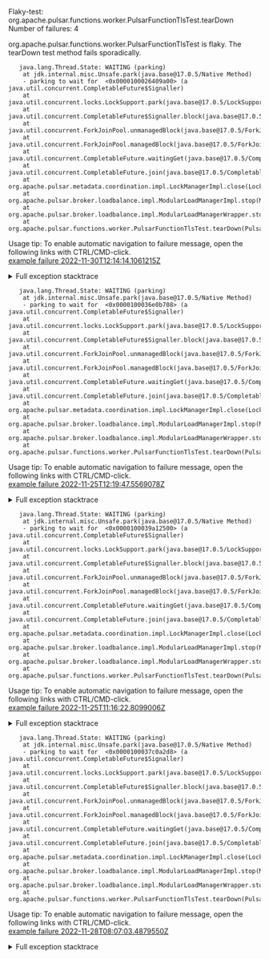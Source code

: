         
Flaky-test: org.apache.pulsar.functions.worker.PulsarFunctionTlsTest.tearDown
Number of failures: 4

org.apache.pulsar.functions.worker.PulsarFunctionTlsTest is flaky. The tearDown test method fails sporadically.

```
   java.lang.Thread.State: WAITING (parking)
	at jdk.internal.misc.Unsafe.park(java.base@17.0.5/Native Method)
	- parking to wait for  <0x0000100026409a00> (a java.util.concurrent.CompletableFuture$Signaller)
	at java.util.concurrent.locks.LockSupport.park(java.base@17.0.5/LockSupport.java:211)
	at java.util.concurrent.CompletableFuture$Signaller.block(java.base@17.0.5/CompletableFuture.java:1864)
	at java.util.concurrent.ForkJoinPool.unmanagedBlock(java.base@17.0.5/ForkJoinPool.java:3463)
	at java.util.concurrent.ForkJoinPool.managedBlock(java.base@17.0.5/ForkJoinPool.java:3434)
	at java.util.concurrent.CompletableFuture.waitingGet(java.base@17.0.5/CompletableFuture.java:1898)
	at java.util.concurrent.CompletableFuture.join(java.base@17.0.5/CompletableFuture.java:2117)
	at org.apache.pulsar.metadata.coordination.impl.LockManagerImpl.close(LockManagerImpl.java:163)
	at org.apache.pulsar.broker.loadbalance.impl.ModularLoadManagerImpl.stop(ModularLoadManagerImpl.java:982)
	at org.apache.pulsar.broker.loadbalance.impl.ModularLoadManagerWrapper.stop(ModularLoadManagerWrapper.java:118)
	at org.apache.pulsar.functions.worker.PulsarFunctionTlsTest.tearDown(PulsarFunctionTlsTest.java:194)
```

Usage tip: To enable automatic navigation to failure message, open the following links with CTRL/CMD-click.  
[example failure 2022-11-30T12:14:14.1061215Z](https://github.com/apache/pulsar/actions/runs/3582673357/jobs/6027378873#step:11:534)  


<details>
<summary>Full exception stacktrace</summary>
<code><pre>
   java.lang.Thread.State: WAITING (parking)
	at jdk.internal.misc.Unsafe.park(java.base@17.0.5/Native Method)
	- parking to wait for  <0x0000100026409a00> (a java.util.concurrent.CompletableFuture$Signaller)
	at java.util.concurrent.locks.LockSupport.park(java.base@17.0.5/LockSupport.java:211)
	at java.util.concurrent.CompletableFuture$Signaller.block(java.base@17.0.5/CompletableFuture.java:1864)
	at java.util.concurrent.ForkJoinPool.unmanagedBlock(java.base@17.0.5/ForkJoinPool.java:3463)
	at java.util.concurrent.ForkJoinPool.managedBlock(java.base@17.0.5/ForkJoinPool.java:3434)
	at java.util.concurrent.CompletableFuture.waitingGet(java.base@17.0.5/CompletableFuture.java:1898)
	at java.util.concurrent.CompletableFuture.join(java.base@17.0.5/CompletableFuture.java:2117)
	at org.apache.pulsar.metadata.coordination.impl.LockManagerImpl.close(LockManagerImpl.java:163)
	at org.apache.pulsar.broker.loadbalance.impl.ModularLoadManagerImpl.stop(ModularLoadManagerImpl.java:982)
	at org.apache.pulsar.broker.loadbalance.impl.ModularLoadManagerWrapper.stop(ModularLoadManagerWrapper.java:118)
	at org.apache.pulsar.functions.worker.PulsarFunctionTlsTest.tearDown(PulsarFunctionTlsTest.java:194)
	at jdk.internal.reflect.NativeMethodAccessorImpl.invoke0(java.base@17.0.5/Native Method)
	at jdk.internal.reflect.NativeMethodAccessorImpl.invoke(java.base@17.0.5/NativeMethodAccessorImpl.java:77)
	at jdk.internal.reflect.DelegatingMethodAccessorImpl.invoke(java.base@17.0.5/DelegatingMethodAccessorImpl.java:43)
	at java.lang.reflect.Method.invoke(java.base@17.0.5/Method.java:568)
	at org.testng.internal.invokers.MethodInvocationHelper.invokeMethod(MethodInvocationHelper.java:139)
	at org.testng.internal.invokers.MethodInvocationHelper.invokeMethodConsideringTimeout(MethodInvocationHelper.java:69)
	at org.testng.internal.invokers.ConfigInvoker.invokeConfigurationMethod(ConfigInvoker.java:361)
	at org.testng.internal.invokers.ConfigInvoker.invokeConfigurations(ConfigInvoker.java:296)
	at org.testng.internal.invokers.TestInvoker.runConfigMethods(TestInvoker.java:816)
	at org.testng.internal.invokers.TestInvoker.runAfterConfigurations(TestInvoker.java:785)
	at org.testng.internal.invokers.TestInvoker.invokeMethod(TestInvoker.java:761)
	at org.testng.internal.invokers.TestInvoker.invokeTestMethod(TestInvoker.java:221)
	at org.testng.internal.invokers.MethodRunner.runInSequence(MethodRunner.java:50)
	at org.testng.internal.invokers.TestInvoker$MethodInvocationAgent.invoke(TestInvoker.java:962)
	at org.testng.internal.invokers.TestInvoker.invokeTestMethods(TestInvoker.java:194)
	at org.testng.internal.invokers.TestMethodWorker.invokeTestMethods(TestMethodWorker.java:148)
	at org.testng.internal.invokers.TestMethodWorker.run(TestMethodWorker.java:128)
	at org.testng.TestRunner$$Lambda$298/0x0000000800ea1238.accept(Unknown Source)
	at java.util.ArrayList.forEach(java.base@17.0.5/ArrayList.java:1511)
	at org.testng.TestRunner.privateRun(TestRunner.java:806)
	at org.testng.TestRunner.run(TestRunner.java:601)
	at org.testng.SuiteRunner.runTest(SuiteRunner.java:433)
	at org.testng.SuiteRunner.runSequentially(SuiteRunner.java:427)
	at org.testng.SuiteRunner.privateRun(SuiteRunner.java:387)
	at org.testng.SuiteRunner.run(SuiteRunner.java:330)
	at org.testng.SuiteRunnerWorker.runSuite(SuiteRunnerWorker.java:52)
	at org.testng.SuiteRunnerWorker.run(SuiteRunnerWorker.java:95)
	at org.testng.TestNG.runSuitesSequentially(TestNG.java:1256)
	at org.testng.TestNG.runSuitesLocally(TestNG.java:1176)
	at org.testng.TestNG.runSuites(TestNG.java:1099)
	at org.testng.TestNG.run(TestNG.java:1067)
	at org.apache.maven.surefire.testng.TestNGExecutor.run(TestNGExecutor.java:135)
	at org.apache.maven.surefire.testng.TestNGDirectoryTestSuite.executeSingleClass(TestNGDirectoryTestSuite.java:112)
	at org.apache.maven.surefire.testng.TestNGDirectoryTestSuite.executeLazy(TestNGDirectoryTestSuite.java:123)
	at org.apache.maven.surefire.testng.TestNGDirectoryTestSuite.execute(TestNGDirectoryTestSuite.java:90)
	at org.apache.maven.surefire.testng.TestNGProvider.invoke(TestNGProvider.java:146)
	at org.apache.maven.surefire.booter.ForkedBooter.invokeProviderInSameClassLoader(ForkedBooter.java:384)
	at org.apache.maven.surefire.booter.ForkedBooter.runSuitesInProcess(ForkedBooter.java:345)
	at org.apache.maven.surefire.booter.ForkedBooter.execute(ForkedBooter.java:126)
	at org.apache.maven.surefire.booter.ForkedBooter.main(ForkedBooter.java:418)
</pre></code>
</details>

```
   java.lang.Thread.State: WAITING (parking)
	at jdk.internal.misc.Unsafe.park(java.base@17.0.5/Native Method)
	- parking to wait for  <0x0000100036e0b708> (a java.util.concurrent.CompletableFuture$Signaller)
	at java.util.concurrent.locks.LockSupport.park(java.base@17.0.5/LockSupport.java:211)
	at java.util.concurrent.CompletableFuture$Signaller.block(java.base@17.0.5/CompletableFuture.java:1864)
	at java.util.concurrent.ForkJoinPool.unmanagedBlock(java.base@17.0.5/ForkJoinPool.java:3463)
	at java.util.concurrent.ForkJoinPool.managedBlock(java.base@17.0.5/ForkJoinPool.java:3434)
	at java.util.concurrent.CompletableFuture.waitingGet(java.base@17.0.5/CompletableFuture.java:1898)
	at java.util.concurrent.CompletableFuture.join(java.base@17.0.5/CompletableFuture.java:2117)
	at org.apache.pulsar.metadata.coordination.impl.LockManagerImpl.close(LockManagerImpl.java:163)
	at org.apache.pulsar.broker.loadbalance.impl.ModularLoadManagerImpl.stop(ModularLoadManagerImpl.java:984)
	at org.apache.pulsar.broker.loadbalance.impl.ModularLoadManagerWrapper.stop(ModularLoadManagerWrapper.java:118)
	at org.apache.pulsar.functions.worker.PulsarFunctionTlsTest.tearDown(PulsarFunctionTlsTest.java:194)
```

Usage tip: To enable automatic navigation to failure message, open the following links with CTRL/CMD-click.  
[example failure 2022-11-25T12:19:47.5569078Z](https://github.com/apache/pulsar/actions/runs/3546919906/jobs/5957738141#step:10:90)  


<details>
<summary>Full exception stacktrace</summary>
<code><pre>
   java.lang.Thread.State: WAITING (parking)
	at jdk.internal.misc.Unsafe.park(java.base@17.0.5/Native Method)
	- parking to wait for  <0x0000100036e0b708> (a java.util.concurrent.CompletableFuture$Signaller)
	at java.util.concurrent.locks.LockSupport.park(java.base@17.0.5/LockSupport.java:211)
	at java.util.concurrent.CompletableFuture$Signaller.block(java.base@17.0.5/CompletableFuture.java:1864)
	at java.util.concurrent.ForkJoinPool.unmanagedBlock(java.base@17.0.5/ForkJoinPool.java:3463)
	at java.util.concurrent.ForkJoinPool.managedBlock(java.base@17.0.5/ForkJoinPool.java:3434)
	at java.util.concurrent.CompletableFuture.waitingGet(java.base@17.0.5/CompletableFuture.java:1898)
	at java.util.concurrent.CompletableFuture.join(java.base@17.0.5/CompletableFuture.java:2117)
	at org.apache.pulsar.metadata.coordination.impl.LockManagerImpl.close(LockManagerImpl.java:163)
	at org.apache.pulsar.broker.loadbalance.impl.ModularLoadManagerImpl.stop(ModularLoadManagerImpl.java:984)
	at org.apache.pulsar.broker.loadbalance.impl.ModularLoadManagerWrapper.stop(ModularLoadManagerWrapper.java:118)
	at org.apache.pulsar.functions.worker.PulsarFunctionTlsTest.tearDown(PulsarFunctionTlsTest.java:194)
	at jdk.internal.reflect.NativeMethodAccessorImpl.invoke0(java.base@17.0.5/Native Method)
	at jdk.internal.reflect.NativeMethodAccessorImpl.invoke(java.base@17.0.5/NativeMethodAccessorImpl.java:77)
	at jdk.internal.reflect.DelegatingMethodAccessorImpl.invoke(java.base@17.0.5/DelegatingMethodAccessorImpl.java:43)
	at java.lang.reflect.Method.invoke(java.base@17.0.5/Method.java:568)
	at org.testng.internal.invokers.MethodInvocationHelper.invokeMethod(MethodInvocationHelper.java:139)
	at org.testng.internal.invokers.MethodInvocationHelper.invokeMethodConsideringTimeout(MethodInvocationHelper.java:69)
	at org.testng.internal.invokers.ConfigInvoker.invokeConfigurationMethod(ConfigInvoker.java:361)
	at org.testng.internal.invokers.ConfigInvoker.invokeConfigurations(ConfigInvoker.java:296)
	at org.testng.internal.invokers.TestInvoker.runConfigMethods(TestInvoker.java:816)
	at org.testng.internal.invokers.TestInvoker.runAfterConfigurations(TestInvoker.java:785)
	at org.testng.internal.invokers.TestInvoker.invokeMethod(TestInvoker.java:761)
	at org.testng.internal.invokers.TestInvoker.invokeTestMethod(TestInvoker.java:221)
	at org.testng.internal.invokers.MethodRunner.runInSequence(MethodRunner.java:50)
	at org.testng.internal.invokers.TestInvoker$MethodInvocationAgent.invoke(TestInvoker.java:962)
	at org.testng.internal.invokers.TestInvoker.invokeTestMethods(TestInvoker.java:194)
	at org.testng.internal.invokers.TestMethodWorker.invokeTestMethods(TestMethodWorker.java:148)
	at org.testng.internal.invokers.TestMethodWorker.run(TestMethodWorker.java:128)
	at org.testng.TestRunner$$Lambda$298/0x0000000800ed09c8.accept(Unknown Source)
	at java.util.ArrayList.forEach(java.base@17.0.5/ArrayList.java:1511)
	at org.testng.TestRunner.privateRun(TestRunner.java:806)
	at org.testng.TestRunner.run(TestRunner.java:601)
	at org.testng.SuiteRunner.runTest(SuiteRunner.java:433)
	at org.testng.SuiteRunner.runSequentially(SuiteRunner.java:427)
	at org.testng.SuiteRunner.privateRun(SuiteRunner.java:387)
	at org.testng.SuiteRunner.run(SuiteRunner.java:330)
	at org.testng.SuiteRunnerWorker.runSuite(SuiteRunnerWorker.java:52)
	at org.testng.SuiteRunnerWorker.run(SuiteRunnerWorker.java:95)
	at org.testng.TestNG.runSuitesSequentially(TestNG.java:1256)
	at org.testng.TestNG.runSuitesLocally(TestNG.java:1176)
	at org.testng.TestNG.runSuites(TestNG.java:1099)
	at org.testng.TestNG.run(TestNG.java:1067)
	at org.apache.maven.surefire.testng.TestNGExecutor.run(TestNGExecutor.java:135)
	at org.apache.maven.surefire.testng.TestNGDirectoryTestSuite.executeSingleClass(TestNGDirectoryTestSuite.java:112)
	at org.apache.maven.surefire.testng.TestNGDirectoryTestSuite.executeLazy(TestNGDirectoryTestSuite.java:123)
	at org.apache.maven.surefire.testng.TestNGDirectoryTestSuite.execute(TestNGDirectoryTestSuite.java:90)
	at org.apache.maven.surefire.testng.TestNGProvider.invoke(TestNGProvider.java:146)
	at org.apache.maven.surefire.booter.ForkedBooter.invokeProviderInSameClassLoader(ForkedBooter.java:384)
	at org.apache.maven.surefire.booter.ForkedBooter.runSuitesInProcess(ForkedBooter.java:345)
	at org.apache.maven.surefire.booter.ForkedBooter.execute(ForkedBooter.java:126)
	at org.apache.maven.surefire.booter.ForkedBooter.main(ForkedBooter.java:418)
</pre></code>
</details>

```
   java.lang.Thread.State: WAITING (parking)
	at jdk.internal.misc.Unsafe.park(java.base@17.0.5/Native Method)
	- parking to wait for  <0x0000100039a12500> (a java.util.concurrent.CompletableFuture$Signaller)
	at java.util.concurrent.locks.LockSupport.park(java.base@17.0.5/LockSupport.java:211)
	at java.util.concurrent.CompletableFuture$Signaller.block(java.base@17.0.5/CompletableFuture.java:1864)
	at java.util.concurrent.ForkJoinPool.unmanagedBlock(java.base@17.0.5/ForkJoinPool.java:3463)
	at java.util.concurrent.ForkJoinPool.managedBlock(java.base@17.0.5/ForkJoinPool.java:3434)
	at java.util.concurrent.CompletableFuture.waitingGet(java.base@17.0.5/CompletableFuture.java:1898)
	at java.util.concurrent.CompletableFuture.join(java.base@17.0.5/CompletableFuture.java:2117)
	at org.apache.pulsar.metadata.coordination.impl.LockManagerImpl.close(LockManagerImpl.java:163)
	at org.apache.pulsar.broker.loadbalance.impl.ModularLoadManagerImpl.stop(ModularLoadManagerImpl.java:984)
	at org.apache.pulsar.broker.loadbalance.impl.ModularLoadManagerWrapper.stop(ModularLoadManagerWrapper.java:118)
	at org.apache.pulsar.functions.worker.PulsarFunctionTlsTest.tearDown(PulsarFunctionTlsTest.java:194)
```

Usage tip: To enable automatic navigation to failure message, open the following links with CTRL/CMD-click.  
[example failure 2022-11-25T11:16:22.8099006Z](https://github.com/apache/pulsar/actions/runs/3546919906/jobs/5956885166#step:11:117)  


<details>
<summary>Full exception stacktrace</summary>
<code><pre>
   java.lang.Thread.State: WAITING (parking)
	at jdk.internal.misc.Unsafe.park(java.base@17.0.5/Native Method)
	- parking to wait for  <0x0000100039a12500> (a java.util.concurrent.CompletableFuture$Signaller)
	at java.util.concurrent.locks.LockSupport.park(java.base@17.0.5/LockSupport.java:211)
	at java.util.concurrent.CompletableFuture$Signaller.block(java.base@17.0.5/CompletableFuture.java:1864)
	at java.util.concurrent.ForkJoinPool.unmanagedBlock(java.base@17.0.5/ForkJoinPool.java:3463)
	at java.util.concurrent.ForkJoinPool.managedBlock(java.base@17.0.5/ForkJoinPool.java:3434)
	at java.util.concurrent.CompletableFuture.waitingGet(java.base@17.0.5/CompletableFuture.java:1898)
	at java.util.concurrent.CompletableFuture.join(java.base@17.0.5/CompletableFuture.java:2117)
	at org.apache.pulsar.metadata.coordination.impl.LockManagerImpl.close(LockManagerImpl.java:163)
	at org.apache.pulsar.broker.loadbalance.impl.ModularLoadManagerImpl.stop(ModularLoadManagerImpl.java:984)
	at org.apache.pulsar.broker.loadbalance.impl.ModularLoadManagerWrapper.stop(ModularLoadManagerWrapper.java:118)
	at org.apache.pulsar.functions.worker.PulsarFunctionTlsTest.tearDown(PulsarFunctionTlsTest.java:194)
	at jdk.internal.reflect.NativeMethodAccessorImpl.invoke0(java.base@17.0.5/Native Method)
	at jdk.internal.reflect.NativeMethodAccessorImpl.invoke(java.base@17.0.5/NativeMethodAccessorImpl.java:77)
	at jdk.internal.reflect.DelegatingMethodAccessorImpl.invoke(java.base@17.0.5/DelegatingMethodAccessorImpl.java:43)
	at java.lang.reflect.Method.invoke(java.base@17.0.5/Method.java:568)
	at org.testng.internal.invokers.MethodInvocationHelper.invokeMethod(MethodInvocationHelper.java:139)
	at org.testng.internal.invokers.MethodInvocationHelper.invokeMethodConsideringTimeout(MethodInvocationHelper.java:69)
	at org.testng.internal.invokers.ConfigInvoker.invokeConfigurationMethod(ConfigInvoker.java:361)
	at org.testng.internal.invokers.ConfigInvoker.invokeConfigurations(ConfigInvoker.java:296)
	at org.testng.internal.invokers.TestInvoker.runConfigMethods(TestInvoker.java:816)
	at org.testng.internal.invokers.TestInvoker.runAfterConfigurations(TestInvoker.java:785)
	at org.testng.internal.invokers.TestInvoker.invokeMethod(TestInvoker.java:761)
	at org.testng.internal.invokers.TestInvoker.invokeTestMethod(TestInvoker.java:221)
	at org.testng.internal.invokers.MethodRunner.runInSequence(MethodRunner.java:50)
	at org.testng.internal.invokers.TestInvoker$MethodInvocationAgent.invoke(TestInvoker.java:962)
	at org.testng.internal.invokers.TestInvoker.invokeTestMethods(TestInvoker.java:194)
	at org.testng.internal.invokers.TestMethodWorker.invokeTestMethods(TestMethodWorker.java:148)
	at org.testng.internal.invokers.TestMethodWorker.run(TestMethodWorker.java:128)
	at org.testng.TestRunner$$Lambda$235/0x0000000800dbbdb0.accept(Unknown Source)
	at java.util.ArrayList.forEach(java.base@17.0.5/ArrayList.java:1511)
	at org.testng.TestRunner.privateRun(TestRunner.java:806)
	at org.testng.TestRunner.run(TestRunner.java:601)
	at org.testng.SuiteRunner.runTest(SuiteRunner.java:433)
	at org.testng.SuiteRunner.runSequentially(SuiteRunner.java:427)
	at org.testng.SuiteRunner.privateRun(SuiteRunner.java:387)
	at org.testng.SuiteRunner.run(SuiteRunner.java:330)
	at org.testng.SuiteRunnerWorker.runSuite(SuiteRunnerWorker.java:52)
	at org.testng.SuiteRunnerWorker.run(SuiteRunnerWorker.java:95)
	at org.testng.TestNG.runSuitesSequentially(TestNG.java:1256)
	at org.testng.TestNG.runSuitesLocally(TestNG.java:1176)
	at org.testng.TestNG.runSuites(TestNG.java:1099)
	at org.testng.TestNG.run(TestNG.java:1067)
	at org.apache.maven.surefire.testng.TestNGExecutor.run(TestNGExecutor.java:135)
	at org.apache.maven.surefire.testng.TestNGDirectoryTestSuite.executeSingleClass(TestNGDirectoryTestSuite.java:112)
	at org.apache.maven.surefire.testng.TestNGDirectoryTestSuite.executeLazy(TestNGDirectoryTestSuite.java:123)
	at org.apache.maven.surefire.testng.TestNGDirectoryTestSuite.execute(TestNGDirectoryTestSuite.java:90)
	at org.apache.maven.surefire.testng.TestNGProvider.invoke(TestNGProvider.java:146)
	at org.apache.maven.surefire.booter.ForkedBooter.invokeProviderInSameClassLoader(ForkedBooter.java:384)
	at org.apache.maven.surefire.booter.ForkedBooter.runSuitesInProcess(ForkedBooter.java:345)
	at org.apache.maven.surefire.booter.ForkedBooter.execute(ForkedBooter.java:126)
	at org.apache.maven.surefire.booter.ForkedBooter.main(ForkedBooter.java:418)
</pre></code>
</details>

```
   java.lang.Thread.State: WAITING (parking)
	at jdk.internal.misc.Unsafe.park(java.base@17.0.5/Native Method)
	- parking to wait for  <0x0000100037c0a2d8> (a java.util.concurrent.CompletableFuture$Signaller)
	at java.util.concurrent.locks.LockSupport.park(java.base@17.0.5/LockSupport.java:211)
	at java.util.concurrent.CompletableFuture$Signaller.block(java.base@17.0.5/CompletableFuture.java:1864)
	at java.util.concurrent.ForkJoinPool.unmanagedBlock(java.base@17.0.5/ForkJoinPool.java:3463)
	at java.util.concurrent.ForkJoinPool.managedBlock(java.base@17.0.5/ForkJoinPool.java:3434)
	at java.util.concurrent.CompletableFuture.waitingGet(java.base@17.0.5/CompletableFuture.java:1898)
	at java.util.concurrent.CompletableFuture.join(java.base@17.0.5/CompletableFuture.java:2117)
	at org.apache.pulsar.metadata.coordination.impl.LockManagerImpl.close(LockManagerImpl.java:163)
	at org.apache.pulsar.broker.loadbalance.impl.ModularLoadManagerImpl.stop(ModularLoadManagerImpl.java:982)
	at org.apache.pulsar.broker.loadbalance.impl.ModularLoadManagerWrapper.stop(ModularLoadManagerWrapper.java:118)
	at org.apache.pulsar.functions.worker.PulsarFunctionTlsTest.tearDown(PulsarFunctionTlsTest.java:194)
```

Usage tip: To enable automatic navigation to failure message, open the following links with CTRL/CMD-click.  
[example failure 2022-11-28T08:07:03.4879550Z](https://github.com/apache/pulsar/actions/runs/3562445447/jobs/5984301668#step:11:100)  


<details>
<summary>Full exception stacktrace</summary>
<code><pre>
   java.lang.Thread.State: WAITING (parking)
	at jdk.internal.misc.Unsafe.park(java.base@17.0.5/Native Method)
	- parking to wait for  <0x0000100037c0a2d8> (a java.util.concurrent.CompletableFuture$Signaller)
	at java.util.concurrent.locks.LockSupport.park(java.base@17.0.5/LockSupport.java:211)
	at java.util.concurrent.CompletableFuture$Signaller.block(java.base@17.0.5/CompletableFuture.java:1864)
	at java.util.concurrent.ForkJoinPool.unmanagedBlock(java.base@17.0.5/ForkJoinPool.java:3463)
	at java.util.concurrent.ForkJoinPool.managedBlock(java.base@17.0.5/ForkJoinPool.java:3434)
	at java.util.concurrent.CompletableFuture.waitingGet(java.base@17.0.5/CompletableFuture.java:1898)
	at java.util.concurrent.CompletableFuture.join(java.base@17.0.5/CompletableFuture.java:2117)
	at org.apache.pulsar.metadata.coordination.impl.LockManagerImpl.close(LockManagerImpl.java:163)
	at org.apache.pulsar.broker.loadbalance.impl.ModularLoadManagerImpl.stop(ModularLoadManagerImpl.java:982)
	at org.apache.pulsar.broker.loadbalance.impl.ModularLoadManagerWrapper.stop(ModularLoadManagerWrapper.java:118)
	at org.apache.pulsar.functions.worker.PulsarFunctionTlsTest.tearDown(PulsarFunctionTlsTest.java:194)
	at jdk.internal.reflect.NativeMethodAccessorImpl.invoke0(java.base@17.0.5/Native Method)
	at jdk.internal.reflect.NativeMethodAccessorImpl.invoke(java.base@17.0.5/NativeMethodAccessorImpl.java:77)
	at jdk.internal.reflect.DelegatingMethodAccessorImpl.invoke(java.base@17.0.5/DelegatingMethodAccessorImpl.java:43)
	at java.lang.reflect.Method.invoke(java.base@17.0.5/Method.java:568)
	at org.testng.internal.invokers.MethodInvocationHelper.invokeMethod(MethodInvocationHelper.java:139)
	at org.testng.internal.invokers.MethodInvocationHelper.invokeMethodConsideringTimeout(MethodInvocationHelper.java:69)
	at org.testng.internal.invokers.ConfigInvoker.invokeConfigurationMethod(ConfigInvoker.java:361)
	at org.testng.internal.invokers.ConfigInvoker.invokeConfigurations(ConfigInvoker.java:296)
	at org.testng.internal.invokers.TestInvoker.runConfigMethods(TestInvoker.java:816)
	at org.testng.internal.invokers.TestInvoker.runAfterConfigurations(TestInvoker.java:785)
	at org.testng.internal.invokers.TestInvoker.invokeMethod(TestInvoker.java:761)
	at org.testng.internal.invokers.TestInvoker.invokeTestMethod(TestInvoker.java:221)
	at org.testng.internal.invokers.MethodRunner.runInSequence(MethodRunner.java:50)
	at org.testng.internal.invokers.TestInvoker$MethodInvocationAgent.invoke(TestInvoker.java:962)
	at org.testng.internal.invokers.TestInvoker.invokeTestMethods(TestInvoker.java:194)
	at org.testng.internal.invokers.TestMethodWorker.invokeTestMethods(TestMethodWorker.java:148)
	at org.testng.internal.invokers.TestMethodWorker.run(TestMethodWorker.java:128)
	at org.testng.TestRunner$$Lambda$298/0x0000000800ec07c0.accept(Unknown Source)
	at java.util.ArrayList.forEach(java.base@17.0.5/ArrayList.java:1511)
	at org.testng.TestRunner.privateRun(TestRunner.java:806)
	at org.testng.TestRunner.run(TestRunner.java:601)
	at org.testng.SuiteRunner.runTest(SuiteRunner.java:433)
	at org.testng.SuiteRunner.runSequentially(SuiteRunner.java:427)
	at org.testng.SuiteRunner.privateRun(SuiteRunner.java:387)
	at org.testng.SuiteRunner.run(SuiteRunner.java:330)
	at org.testng.SuiteRunnerWorker.runSuite(SuiteRunnerWorker.java:52)
	at org.testng.SuiteRunnerWorker.run(SuiteRunnerWorker.java:95)
	at org.testng.TestNG.runSuitesSequentially(TestNG.java:1256)
	at org.testng.TestNG.runSuitesLocally(TestNG.java:1176)
	at org.testng.TestNG.runSuites(TestNG.java:1099)
	at org.testng.TestNG.run(TestNG.java:1067)
	at org.apache.maven.surefire.testng.TestNGExecutor.run(TestNGExecutor.java:135)
	at org.apache.maven.surefire.testng.TestNGDirectoryTestSuite.executeSingleClass(TestNGDirectoryTestSuite.java:112)
	at org.apache.maven.surefire.testng.TestNGDirectoryTestSuite.executeLazy(TestNGDirectoryTestSuite.java:123)
	at org.apache.maven.surefire.testng.TestNGDirectoryTestSuite.execute(TestNGDirectoryTestSuite.java:90)
	at org.apache.maven.surefire.testng.TestNGProvider.invoke(TestNGProvider.java:146)
	at org.apache.maven.surefire.booter.ForkedBooter.invokeProviderInSameClassLoader(ForkedBooter.java:384)
	at org.apache.maven.surefire.booter.ForkedBooter.runSuitesInProcess(ForkedBooter.java:345)
	at org.apache.maven.surefire.booter.ForkedBooter.execute(ForkedBooter.java:126)
	at org.apache.maven.surefire.booter.ForkedBooter.main(ForkedBooter.java:418)
</pre></code>
</details>

